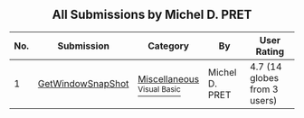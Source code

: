 ﻿<div align="center">

## All Submissions by Michel D\. PRET

</div>

No.  | Submission | Category | By   | User Rating
---- | ---------- | -------- | ---- | -----------
1 | [GetWindowSnapShot<br />](https://github.com/Planet-Source-Code/michel-d-pret-getwindowsnapshot__1-1541) | [Miscellaneous<br /><sup>Visual Basic</sup>](../ByCategory/miscellaneous__1-1.md) | Michel D\. PRET | 4.7 (14 globes from 3 users)
